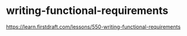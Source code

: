 # writing-functional-requirements

https://learn.firstdraft.com/lessons/550-writing-functional-requirements
